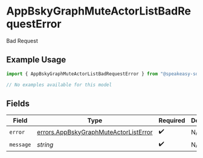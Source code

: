 # AppBskyGraphMuteActorListBadRequestError

Bad Request

## Example Usage

```typescript
import { AppBskyGraphMuteActorListBadRequestError } from "@speakeasy-sdks/bluesky/models/errors";

// No examples available for this model
```

## Fields

| Field                                                                                          | Type                                                                                           | Required                                                                                       | Description                                                                                    |
| ---------------------------------------------------------------------------------------------- | ---------------------------------------------------------------------------------------------- | ---------------------------------------------------------------------------------------------- | ---------------------------------------------------------------------------------------------- |
| `error`                                                                                        | [errors.AppBskyGraphMuteActorListError](../../models/errors/appbskygraphmuteactorlisterror.md) | :heavy_check_mark:                                                                             | N/A                                                                                            |
| `message`                                                                                      | *string*                                                                                       | :heavy_check_mark:                                                                             | N/A                                                                                            |